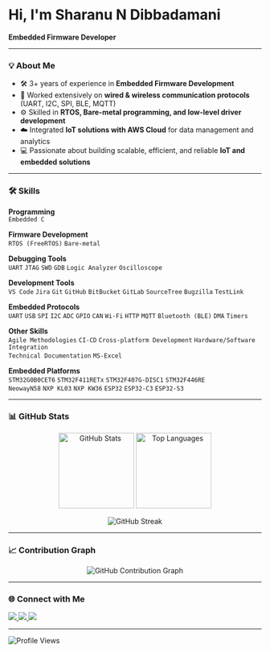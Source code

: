 # Hi, I'm Sharanu N Dibbadamani  

**Embedded Firmware Developer**

---

### 💡 About Me  
- 🛠️ 3+ years of experience in **Embedded Firmware Development**  
- 🔌 Worked extensively on **wired & wireless communication protocols** (UART, I2C, SPI, BLE, MQTT)  
- ⚙️ Skilled in **RTOS, Bare-metal programming, and low-level driver development**  
- ☁️ Integrated **IoT solutions with AWS Cloud** for data management and analytics  
- 💻 Passionate about building scalable, efficient, and reliable **IoT and embedded solutions**  

---

### 🛠️ Skills  

**Programming**  
`Embedded C`  

**Firmware Development**  
`RTOS (FreeRTOS)` `Bare-metal`  

**Debugging Tools**  
`UART` `JTAG` `SWD` `GDB` `Logic Analyzer` `Oscilloscope`  

**Development Tools**  
`VS Code` `Jira` `Git` `GitHub` `BitBucket` `GitLab` `SourceTree` `Bugzilla` `TestLink`  

**Embedded Protocols**  
`UART` `USB` `SPI` `I2C` `ADC` `GPIO` `CAN` `Wi-Fi` `HTTP` `MQTT` `Bluetooth (BLE)` `DMA` `Timers`  

**Other Skills**  
`Agile Methodologies` `CI-CD` `Cross-platform Development` `Hardware/Software Integration`  
`Technical Documentation` `MS-Excel`  

**Embedded Platforms**  
`STM32G0B0CET6` `STM32F411RETx` `STM32F407G-DISC1` `STM32F446RE`  
`NeowayN58` `NXP KL03` `NXP KW36` `ESP32` `ESP32-C3` `ESP32-S3`  


---

### 📊 GitHub Stats  

<p align="center">
  <img src="https://github-readme-stats.vercel.app/api?username=SharanuND&show_icons=true&theme=radical" alt="GitHub Stats" height="150" />
  <img src="https://github-readme-stats.vercel.app/api/top-langs/?username=SharanuND&layout=compact&theme=radical" alt="Top Languages" height="150" />
</p>

<p align="center">
  <img src="https://github-readme-streak-stats.herokuapp.com/?user=SharanuND&theme=dark" alt="GitHub Streak" />
</p>

---

### 📈 Contribution Graph  

<p align="center">
  <img src="https://github-readme-activity-graph.vercel.app/graph?username=SharanuND&theme=github-dark&hide_border=true&area=true" alt="GitHub Contribution Graph" />
</p>


---

### 🌐 Connect with Me  

<p align="left">
  <a href="https://sharanund.github.io/Folio/" target="_blank">
    <img src="https://img.shields.io/badge/Portfolio-800080?style=for-the-badge&logo=google-chrome&logoColor=white" />
  </a>
  <a href="https://www.linkedin.com/in/sharanu-dibbadamani/" target="_blank">
    <img src="https://img.shields.io/badge/LinkedIn-0077B5?style=for-the-badge&logo=linkedin&logoColor=white" />
  </a>
  <a href="https://leetcode.com/u/Sharanu2001/" target="_blank">
    <img src="https://img.shields.io/badge/LeetCode-F89F1B?style=for-the-badge&logo=leetcode&logoColor=white" />
  </a>
</p>




---

![Profile Views](https://komarev.com/ghpvc/?username=SharanuND&label=Profile%20Views&color=0e75b6&style=flat)


